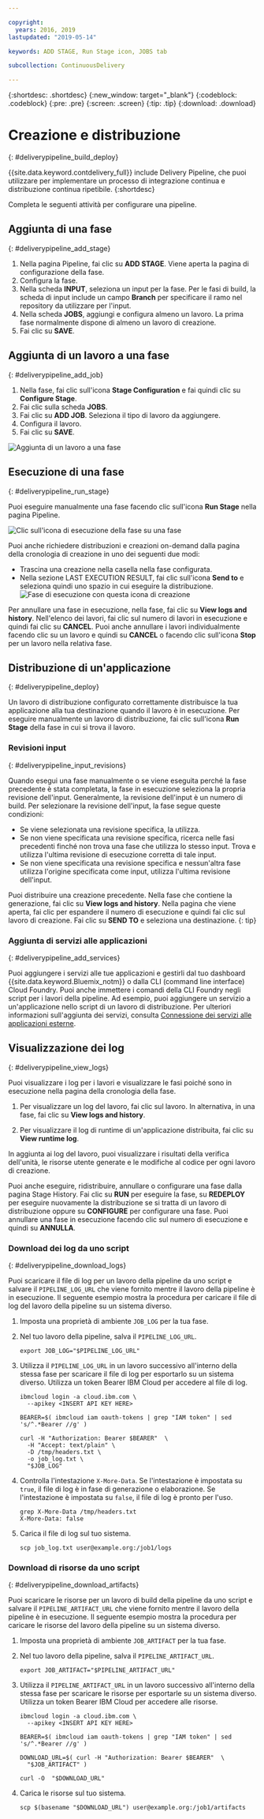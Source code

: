 ```yaml
---

copyright:
  years: 2016, 2019
lastupdated: "2019-05-14"

keywords: ADD STAGE, Run Stage icon, JOBS tab

subcollection: ContinuousDelivery

---
```

<!-- Copyright info at top of file: REQUIRED
    The copyright info is YAML content that must occur at the top of the MD file, before attributes are listed.
    It must be surrounded by 3 dashes.
    The value "years" can contain just one year or a two years separated by a comma. (years: 2014, 2016)
    Indentation as per the previous template must be preserved.
-->

{:shortdesc: .shortdesc}
{:new_window: target="_blank"}
{:codeblock: .codeblock}
{:pre: .pre}
{:screen: .screen}
{:tip: .tip}
{:download: .download}

# Creazione e distribuzione
{: #deliverypipeline_build_deploy}

{{site.data.keyword.contdelivery_full}} include Delivery Pipeline, che puoi utilizzare per implementare un processo di integrazione continua e distribuzione continua ripetibile.
{:shortdesc}

Completa le seguenti attività per configurare una pipeline.

## Aggiunta di una fase
{: #deliverypipeline_add_stage}

1. Nella pagina Pipeline, fai clic su **ADD STAGE**. Viene aperta la pagina di configurazione della fase.
2. Configura la fase.
  1. Nella scheda **INPUT**, seleziona un input per la fase.  Per le fasi di build, la scheda di input include un campo **Branch** per specificare il ramo nel repository da utilizzare per l'input.
  2. Nella scheda **JOBS**, aggiungi e configura almeno un lavoro. La prima fase normalmente dispone di almeno un lavoro di creazione.
3. Fai clic su **SAVE**.

## Aggiunta di un lavoro a una fase
{: #deliverypipeline_add_job}

1. Nella fase, fai clic sull'icona **Stage Configuration** e fai quindi clic su **Configure Stage**.
2. Fai clic sulla scheda **JOBS**.
3. Fai clic su **ADD JOB**. Seleziona il tipo di lavoro da aggiungere.
4. Configura il lavoro.
5. Fai clic su **SAVE**.

![Aggiunta di un lavoro a una fase](images/AddJob2.png)

## Esecuzione di una fase
{: #deliverypipeline_run_stage}

Puoi eseguire manualmente una fase facendo clic sull'icona **Run Stage** nella pagina Pipeline.

![Clic sull'icona di esecuzione della fase su una fase](images/RunStage.png)

Puoi anche richiedere distribuzioni e creazioni on-demand dalla pagina della cronologia di creazione in uno dei seguenti due modi:
* Trascina una creazione nella casella nella fase configurata.
* Nella sezione LAST EXECUTION RESULT, fai clic sull'icona **Send to** e seleziona quindi uno spazio in cui eseguire la distribuzione.
  ![Fase di esecuzione con questa icona di creazione](images/deploy_to.png)

Per annullare una fase in esecuzione, nella fase, fai clic su **View logs and history**. Nell'elenco dei lavori, fai clic sul numero di lavori in esecuzione e quindi fai clic su **CANCEL**. Puoi anche annullare i lavori individualmente facendo clic su un lavoro e quindi su **CANCEL** o facendo clic sull'icona **Stop** per un lavoro nella relativa fase.

## Distribuzione di un'applicazione
{: #deliverypipeline_deploy}

Un lavoro di distribuzione configurato correttamente distribuisce la tua applicazione alla tua destinazione quando il lavoro è in esecuzione. Per eseguire manualmente un lavoro di distribuzione, fai clic sull'icona **Run Stage** della fase in cui si trova il lavoro.

### Revisioni input
{: #deliverypipeline_input_revisions}

Quando esegui una fase manualmente o se viene eseguita perché la fase precedente è stata completata, la fase in esecuzione seleziona la propria revisione dell'input. Generalmente, la revisione dell'input è un numero di build. Per selezionare la revisione dell'input, la fase segue queste condizioni:

* Se viene selezionata una revisione specifica, la utilizza.
* Se non viene specificata una revisione specifica, ricerca nelle fasi precedenti finché non trova una fase che utilizza lo stesso input. Trova e utilizza l'ultima revisione di esecuzione corretta di tale input.
* Se non viene specificata una revisione specifica e nessun'altra fase utilizza l'origine specificata come input, utilizza l'ultima revisione dell'input.

Puoi distribuire una creazione precedente. Nella fase che contiene la generazione, fai clic su **View logs and history**. Nella pagina che viene aperta, fai clic per espandere il numero di esecuzione e quindi fai clic sul lavoro di creazione. Fai clic su **SEND TO** e seleziona una destinazione.
{: tip}

### Aggiunta di servizi alle applicazioni
{: #deliverypipeline_add_services}

Puoi aggiungere i servizi alle tue applicazioni e gestirli dal tuo dashboard {{site.data.keyword.Bluemix_notm}} o dalla CLI (command line interface) Cloud Foundry. Puoi anche immettere i comandi della CLI Foundry negli script per i lavori della pipeline. Ad esempio, puoi aggiungere un servizio a un'applicazione nello script di un lavoro di distribuzione. Per ulteriori informazioni sull'aggiunta dei servizi, consulta [Connessione dei servizi alle applicazioni esterne](/docs/resources?topic=resources-externalapp).

## Visualizzazione dei log
{: #deliverypipeline_view_logs}

Puoi visualizzare i log per i lavori e visualizzare le fasi poiché sono in esecuzione nella pagina della cronologia della fase.

1. Per visualizzare un log del lavoro, fai clic sul lavoro. In alternativa, in una fase, fai clic su **View logs and history**.

2. Per visualizzare il log di runtime di un'applicazione distribuita, fai clic su **View runtime log**.

In aggiunta ai log del lavoro, puoi visualizzare i risultati della verifica dell'unità, le risorse utente generate e le modifiche al codice per ogni lavoro di creazione.

Puoi anche eseguire, ridistribuire, annullare o configurare una fase dalla pagina Stage History. Fai clic su **RUN** per eseguire la fase, su **REDEPLOY** per eseguire nuovamente la distribuzione se si tratta di un lavoro di distribuzione oppure su **CONFIGURE** per configurare una fase. Puoi annullare una fase in esecuzione facendo clic sul numero di esecuzione e quindi su **ANNULLA**.

### Download dei log da uno script
{: #deliverypipeline_download_logs}

Puoi scaricare il file di log per un lavoro della pipeline da uno script e salvare il `PIPELINE_LOG_URL` che viene fornito mentre il lavoro della pipeline è in esecuzione. Il seguente esempio mostra la procedura per caricare il file di log del lavoro della pipeline su un sistema diverso.


1. Imposta una proprietà di ambiente `JOB_LOG` per la tua fase.

1. Nel tuo lavoro della pipeline, salva il `PIPELINE_LOG_URL`.

   ```shell
   export JOB_LOG="$PIPELINE_LOG_URL"
   ```
1. Utilizza il `PIPELINE_LOG_URL` in un lavoro successivo all'interno della stessa fase per scaricare il file di log per esportarlo su un sistema diverso. Utilizza un token Bearer IBM Cloud per accedere al file di log.

   ```shell
   ibmcloud login -a cloud.ibm.com \
     --apikey <INSERT API KEY HERE>

   BEARER=$( ibmcloud iam oauth-tokens | grep "IAM token" | sed 's/^.*Bearer //g' )

   curl -H "Authorization: Bearer $BEARER"  \
     -H "Accept: text/plain" \
     -D /tmp/headers.txt \
     -o job_log.txt \
     "$JOB_LOG"
   ```
1. Controlla l'intestazione `X-More-Data`. Se l'intestazione è impostata su `true`, il file di log è in fase di generazione o elaborazione. Se l'intestazione è impostata su `false`, il file di log è pronto per l'uso.

   ```shell
   grep X-More-Data /tmp/headers.txt
   X-More-Data: false
   ```
1. Carica il file di log sul tuo sistema.

   ```shell
   scp job_log.txt user@example.org:/job1/logs
   ```


### Download di risorse da uno script
{: #deliverypipeline_download_artifacts}

Puoi scaricare le risorse per un lavoro di build della pipeline da uno script e salvare il `PIPELINE_ARTIFACT_URL` che viene fornito mentre il lavoro della pipeline è in esecuzione. Il seguente esempio mostra la procedura per caricare le risorse del lavoro della pipeline su un sistema diverso.


1. Imposta una proprietà di ambiente `JOB_ARTIFACT` per la tua fase.

1. Nel tuo lavoro della pipeline, salva il `PIPELINE_ARTIFACT_URL`.

   ```shell
   export JOB_ARTIFACT="$PIPELINE_ARTIFACT_URL"
   ```
   
1. Utilizza il `PIPELINE_ARTIFACT_URL` in un lavoro successivo all'interno della stessa fase per scaricare le risorse per esportarle su un sistema diverso. Utilizza un token Bearer IBM Cloud per accedere alle risorse.

   ```shell
   ibmcloud login -a cloud.ibm.com \
     --apikey <INSERT API KEY HERE>

   BEARER=$( ibmcloud iam oauth-tokens | grep "IAM token" | sed 's/^.*Bearer //g' )

   DOWNLOAD_URL=$( curl -H "Authorization: Bearer $BEARER"  \
     "$JOB_ARTIFACT" )

   curl -O  "$DOWNLOAD_URL"
   ```
   
1. Carica le risorse sul tuo sistema.

   ```shell
   scp $(basename "$DOWNLOAD_URL") user@example.org:/job1/artifacts
   ```
